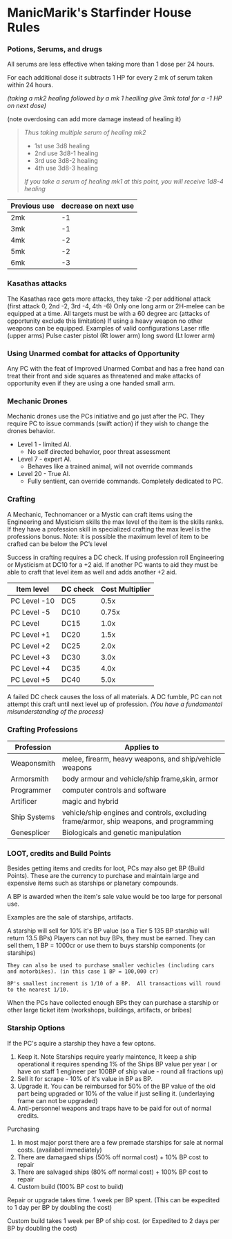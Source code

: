 # ManicMarik's Starfinder House Rules

### Potions, Serums, and drugs
All serums are less effective when taking more than 1 dose per 24 hours.

For each additional dose it subtracts 1 HP for every 2 mk of serum taken within 24 hours.

*(taking a mk2 healing followed by a mk 1 healling give 3mk total for a -1 HP on next dose)*

(note overdosing can add more damage instead of healing it)

>*Thus taking multiple serum of healing mk2*
>- 1st use     3d8 healing
>-   2nd use	  3d8-1 healing
>-   3rd use	  3d8-2 healing
>-   4th use	  3d8-3 healing
>
> *If you take a serum of healing mk1 at this point, you will receive 1d8-4 healing*

Previous use |  decrease on next use
-------------|-----------------------
2mk |-1
3mk |-1
4mk |-2
5mk |-2
6mk |-3

### Kasathas attacks
The Kasathas race gets more attacks, they take -2 per additional attack (first attack 0, 2nd -2, 3rd -4, 4th -6)
	Only one long arm or 2H-melee can be equipped at a time.  All targets must be with a 60 degree arc (attacks of opportunity exclude this limitation)
	If using a heavy weapon no other weapons can be equipped.
		Examples of valid configurations
			Laser rifle (upper arms)
			Pulse caster pistol (Rt lower arm)
			long sword (Lt lower arm)

### Using Unarmed combat for attacks of Opportunity
Any PC with the feat of Improved Unarmed Combat and has a free hand can treat their front and side squares as threatened and make attacks of opportunity even if they are using a one handed small arm.

### Mechanic Drones
Mechanic drones use the PCs initiative and go just after the PC.  They require PC to issue commands (swift action) if they wish to change the drones behavior.
* Level 1 - limited AI.
  * No self directed behavior, poor threat assessment
* Level 7 - expert AI.
  * Behaves like a trained animal, will not override commands
* Level 20  - True AI.
  * Fully sentient, can override commands.  Completely dedicated to PC. 

### Crafting
A Mechanic, Technomancer or a Mystic can craft items using the Engineering and Mysticism skills the max level of the item is the skills ranks.
	If they have a profession skill in specialized crafting the max level is the professions bonus.
	Note: it is possible the maximum level of item to be crafted can be below the PC’s level

Success in crafting requires a DC check.
If using profession roll Engineering or Mysticism at DC10 for a +2 aid.  If another PC wants to aid they must be able to craft that level item as well and adds another +2 aid.

	
Item level	 |	DC check	|	Cost Multiplier
-------------|--------------|------------------
PC Level -10 | DC5  | 0.5x
PC Level -5  | DC10 |0.75x
PC Level     | DC15 | 1.0x
PC Level +1  | DC20 | 1.5x
PC Level +2  | DC25 | 2.0x
PC Level +3  | DC30 | 3.0x
PC Level +4  | DC35 | 4.0x
PC Level +5  | DC40 | 5.0x

 A failed DC check causes the loss of all materials.  A DC fumble, PC can not attempt this craft until next level up of profession. *(You have a fundamental misunderstanding of the process)*

### Crafting Professions

Profession            |Applies to
 ---------------------|--------------------------------
Weaponsmith |melee, firearm, heavy weapons, and ship/vehicle weapons
Armorsmith |body armour and vehicle/ship frame,skin, armor
Programmer |computer controls and software
Artificer |magic and hybrid
Ship Systems |vehicle/ship engines and controls, excluding frame/armor, ship weapons, and programming
Genesplicer |Biologicals and genetic manipulation 

### LOOT, credits and Build Points
Besides getting items and credits for loot, PCs may also get BP (Build Points).  These are the currency to purchase and maintain large and expensive items such as starships or planetary compounds.

A BP is awarded when the item's sale value would be too large for personal use.

Examples are the sale of starships, artifacts.

A starship will sell for 10% it's BP value (so a Tier 5 135 BP starship will return 13.5 BPs)
	Players can not buy BPs, they must be earned.  They can sell them, 1 BP = 1000cr
	or use them to buys starship components (or starships)

	They can also be used to purchase smaller vechicles (including cars and motorbikes). (in this case 1 BP = 100,000 cr)

	BP's smallest increment is 1/10 of a BP.  All transactions will round to the nearest 1/10.

When the PCs have collected enough BPs they can purchase a starship or other large ticket item (workshops, buildings, artifacts, or bribes)

### Starship Options
If the PC's aquire a starship they have a few optons.
1.  Keep it.  Note Starships require yearly maintence,
It keep a ship operational it requires spending 1% of the Ships BP value per year ( or have on staff 1 engineer per 100BP of ship value - round all fractions up)
2.  Sell it for scrape - 10% of it's value in BP as BP.
3.  Upgrade it. You can be reimbursed for 50% of the BP value of the old part being upgraded or 10% of the value if just selling it. (underlaying frame can not be upgraded)
4.  Anti-personnel weapons and traps have to be paid for out of normal credits.

Purchasing
1. In most major porst there are a few premade starships for sale at normal costs. (availabel immediately)
2.  There are damagaed ships (50% off normal cost) + 10% BP cost to repair
3.  There are salvaged ships (80% off normal cost) + 100% BP cost to repair
4.  Custom build (100% BP cost to build)

Repair or upgrade takes time.  1 week per BP spent. (This can be expedited to 1 day per BP by doubling the cost)

Custom build takes 1 week per BP of ship cost. (or Expedited to 2 days per BP by doubling the cost)